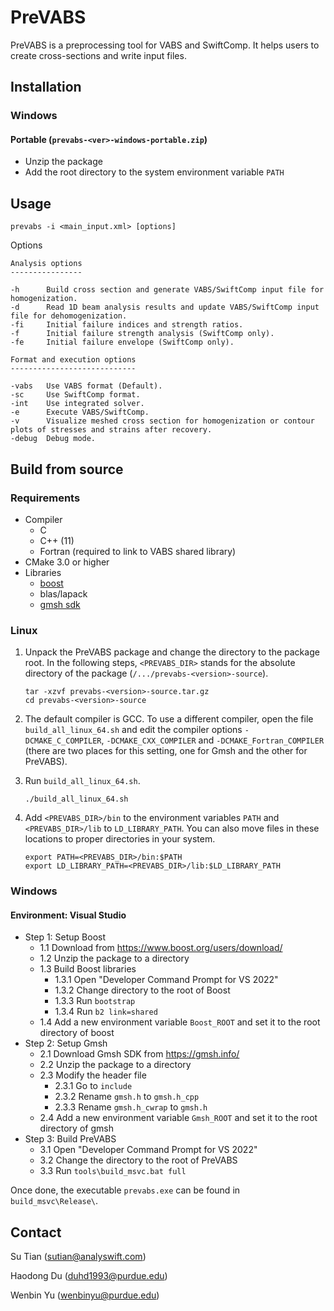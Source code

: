# PreVABS

PreVABS is a preprocessing tool for VABS and SwiftComp.
It helps users to create cross-sections and write input files.

## Installation

### Windows

#### Portable (`prevabs-<ver>-windows-portable.zip`)

- Unzip the package
- Add the root directory to the system environment variable `PATH`

## Usage

````
prevabs -i <main_input.xml> [options]
````

Options

````
Analysis options
----------------

-h      Build cross section and generate VABS/SwiftComp input file for homogenization.
-d      Read 1D beam analysis results and update VABS/SwiftComp input file for dehomogenization.
-fi     Initial failure indices and strength ratios.
-f      Initial failure strength analysis (SwiftComp only).
-fe     Initial failure envelope (SwiftComp only).

Format and execution options
----------------------------

-vabs   Use VABS format (Default).
-sc     Use SwiftComp format.
-int    Use integrated solver.
-e      Execute VABS/SwiftComp.
-v      Visualize meshed cross section for homogenization or contour plots of stresses and strains after recovery.
-debug  Debug mode.
````

## Build from source

### Requirements

* Compiler
  * C
  * C++ (11)
  * Fortran (required to link to VABS shared library)
* CMake 3.0 or higher
* Libraries
  * [boost](https://www.boost.org/users/download/)
  * blas/lapack
  * [gmsh sdk](https://gmsh.info/)



### Linux

1. Unpack the PreVABS package and change the directory to the package root.
In the following steps, `<PREVABS_DIR>` stands for the absolute directory of the package (`/.../prevabs-<version>-source`).

    ````
    tar -xzvf prevabs-<version>-source.tar.gz
    cd prevabs-<version>-source
    ````

2. The default compiler is GCC.
To use a different compiler, open the file `build_all_linux_64.sh` and edit the compiler options `-DCMAKE_C_COMPILER`, `-DCMAKE_CXX_COMPILER` and `-DCMAKE_Fortran_COMPILER` (there are two places for this setting, one for Gmsh and the other for PreVABS).

3. Run `build_all_linux_64.sh`.

    ````
    ./build_all_linux_64.sh
    ````

4. Add `<PREVABS_DIR>/bin` to the environment variables `PATH` and `<PREVABS_DIR>/lib` to `LD_LIBRARY_PATH`.
You can also move files in these locations to proper directories in your system.

    ````
    export PATH=<PREVABS_DIR>/bin:$PATH
    export LD_LIBRARY_PATH=<PREVABS_DIR>/lib:$LD_LIBRARY_PATH
    ````

### Windows

#### Environment: Visual Studio

* Step 1: Setup Boost
  * 1.1 Download from https://www.boost.org/users/download/
  * 1.2 Unzip the package to a directory
  * 1.3 Build Boost libraries
    * 1.3.1 Open "Developer Command Prompt for VS 2022"
    * 1.3.2 Change directory to the root of Boost
    * 1.3.3 Run `bootstrap`
    * 1.3.4 Run `b2 link=shared`
  * 1.4 Add a new environment variable `Boost_ROOT` and set it to the root directory of boost
* Step 2: Setup Gmsh
  * 2.1 Download Gmsh SDK from https://gmsh.info/
  * 2.2 Unzip the package to a directory
  * 2.3 Modify the header file
    * 2.3.1 Go to `include`
    * 2.3.2 Rename `gmsh.h` to `gmsh.h_cpp`
    * 2.3.3 Rename `gmsh.h_cwrap` to `gmsh.h`
  * 2.4 Add a new environment variable `Gmsh_ROOT` and set it to the root directory of gmsh
* Step 3: Build PreVABS
  * 3.1 Open "Developer Command Prompt for VS 2022"
  * 3.2 Change the directory to the root of PreVABS
  * 3.3 Run `tools\build_msvc.bat full`

Once done, the executable `prevabs.exe` can be found in `build_msvc\Release\`.



## Contact

Su Tian
(sutian@analyswift.com)

Haodong Du
(duhd1993@purdue.edu)

Wenbin Yu
(wenbinyu@purdue.edu)
